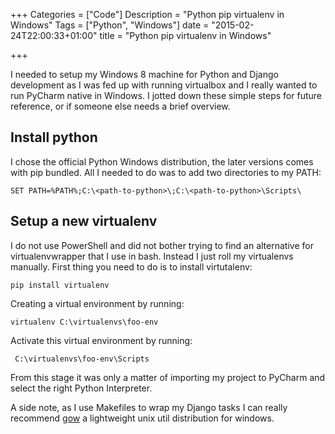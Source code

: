 +++
Categories = ["Code"]
Description = "Python pip virtualenv in Windows"
Tags = ["Python", "Windows"]
date = "2015-02-24T22:00:33+01:00"
title = "Python pip virtualenv in Windows"

+++

I needed to setup my Windows 8 machine for Python and Django development as I
was fed up with running virtualbox and I really wanted to run PyCharm native
in Windows. I jotted down these simple steps for future reference, or if
someone else needs a brief overview.


## Install python

I chose the official Python Windows distribution, the later versions comes
with pip bundled. All I needed to do was to add two directories to my PATH:


    SET PATH=%PATH%;C:\<path-to-python>\;C:\<path-to-python>\Scripts\


## Setup a new virtualenv

I do not use PowerShell and did not bother trying to find an alternative
for virtualenvwrapper that I use in bash. Instead I just roll my virtualenvs
manually. First thing you need to do is to install virtutalenv:


    pip install virtualenv


Creating a virtual environment by running:


    virtualenv C:\virtualenvs\foo-env


Activate this virtual environment by running:


     C:\virtualenvs\foo-env\Scripts


From this stage it was only a matter of importing my project to PyCharm and
select the right Python Interpreter.

A side note, as I use Makefiles to wrap my Django tasks I can really
recommend [gow](https://github.com/bmatzelle/gow) a lightweight unix util
distribution for windows.
